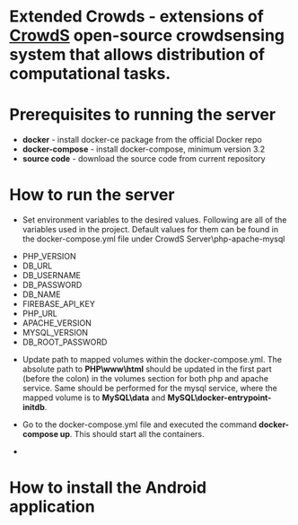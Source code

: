 # Extended Crowds - extensions of [CrowdS](https://bitbucket.org/jowalle/crowds/src/master/) open-source crowdsensing system that allows distribution of computational tasks.

# Prerequisites to running the server
* **docker** - install docker-ce package from the official Docker repo
* **docker-compose** - install docker-compose, minimum version 3.2
* **source code** - download the source code from current repository

# How to run the server
* Set environment variables to the desired values. Following are all of the variables used in the project. Default values for them can be found in the docker-compose.yml file under CrowdS Server\php-apache-mysql
- PHP_VERSION
- DB_URL
- DB_USERNAME
- DB_PASSWORD
- DB_NAME
- FIREBASE_API_KEY
- PHP_URL
- APACHE_VERSION
- MYSQL_VERSION
- DB_ROOT_PASSWORD

* Update path to mapped volumes within the docker-compose.yml. The absolute path to **PHP\www\html** should be updated in the first part (before the colon) in the volumes section for both php and apache service.
Same should be performed for the mysql service, where the mapped volume is to **MySQL\data** and **MySQL\docker-entrypoint-initdb**.

* Go to the docker-compose.yml file and executed the command **docker-compose up**. This should start all the containers.

* 

# How to install the Android application



